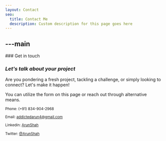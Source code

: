 ```yaml
---
layout: Contact
seo:
  title: Contact Me
  description: Custom description for this page goes here
---
```




---main
---

<PageTitle>
  ### Get in touch

  ### _Let's talk about your project_
</PageTitle>

Are you pondering a fresh project, tackling a challenge, or simply looking to connect? Let's make it happen!

You can utilize the form on this page or reach out through alternative means.

<Sep size="12" />

<small>
  <Icon src="/icons/call.svg" className="inline mr-2 align-middle fill-current text-omega-500" /> Phone: (+91) 834-904-2968

  <Icon src="/icons/mail.svg" className="mr-2 inline align-middle fill-current text-omega-500" /> Email: addictedarun4@gmail.com

  <Icon src="/icons/logo-linkedin.svg" className="mr-2 inline align-middle fill-current text-omega-500" /> Linkedin: [ArunShah](https://www.linkedin.com/in/arun-shah-85416a204/)

  <Icon src="/icons/logo-twitter.svg" className="mr-2 inline align-middle fill-current text-omega-500" /> Twitter: [@ArunShah](https://twitter.com/ArunSha85325391/)
</small>